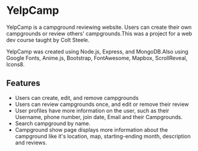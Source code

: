 # YelpCamp

YelpCamp is a campground reviewing website. Users can create their own campgrounds or review others' campgrounds.This was a project for a web dev course taught by Colt Steele.

YelpCamp was created using Node.js, Express, and MongoDB.Also using Google Fonts, Anime.js, Bootstrap, FontAwesome, Mapbox, ScrollReveal, Icons8.

## Features
* Users can create, edit, and remove campgrounds
* Users can review campgrounds once, and edit or remove their review
* User profiles have more information on the user, such as their Username, phone number, join date, Email and their Campgrounds.
* Search campground by name.
* Campground show page displays more information about the campground like it's location, map, starting-ending month, description and reviews.
